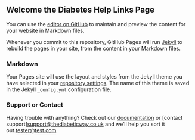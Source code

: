 ## Welcome the Diabetes Help Links Page

You can use the [editor on GitHub](https://github.com/Atlas-Night-Out/Diabeteshelplinks/edit/main/README.md) to maintain and preview the content for your website in Markdown files.

Whenever you commit to this repository, GitHub Pages will run [Jekyll](https://jekyllrb.com/) to rebuild the pages in your site, from the content in your Markdown files.

### Markdown





Your Pages site will use the layout and styles from the Jekyll theme you have selected in your [repository settings](https://github.com/Atlas-Night-Out/Diabeteshelplinks/settings/pages). The name of this theme is saved in the Jekyll `_config.yml` configuration file.

### Support or Contact

Having trouble with anything? Check out our [documentation](https://github.com/Atlas-Night-Out/xDrip-plus/wiki) or [contact support]<support@thediabeticway.co.uk> and we’ll help you sort it out.<a href="mailto:tester@test.com">tester@test.com</a>
